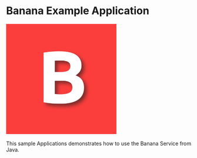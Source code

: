 Banana Example Application
========================================================

[<img src="https://raw.githubusercontent.com/AromaTech/banana/develop/Graphics/Logo.png" width="300">](https://github.com/AromaTech/banana)


This sample Applications demonstrates how to use the Banana Service from Java.
